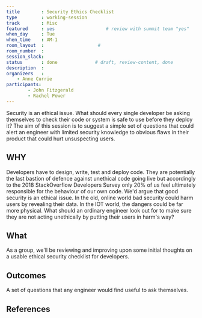 ```yaml
---
title        : Security Ethics Checklist
type         : working-session
track        : Misc
featured     : yes                   # review with summit team "yes"
when_day     : Tue
when_time    : AM-1
room_layout  :                    #
room_number  :
session_slack:
status       : done              # draft, review-content, done
description  :
organizers   :
    - Anne Currie
participants:
        - John Fitzgerald
        - Rachel Power
---
```


Security is an ethical issue. What should every single developer be asking themselves to check their code or system is safe to use before they deploy it? The aim of this session is to suggest a simple set of questions that could alert an engineer with limited security knowledge to obvious flaws in their product that could hurt unsuspecting users.

## WHY

Developers have to design, write, test and deploy code. They are potentially the last bastion of defence against unethical code going live but accordingly to the 2018 StackOverflow Developers Survey only 20% of us feel ultimately responsible for the behaviour of our own code. We'd argue that good security is an ethical issue. In the old, online world bad security could harm users by revealing their data. In the IOT world, the dangers could be far more physical. What should an ordinary engineer look out for to make sure they are not acting unethically by putting their users in harm's way?

## What

As a group, we'll be reviewing and improving upon some initial thoughts on a usable ethical security checklist for developers.

## Outcomes

A set of questions that any engineer would find useful to ask themselves.

## References
